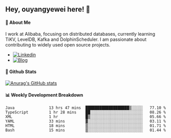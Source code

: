 ## Hey, ouyangyewei here! :wave:

#### :rocket: About Me
I work at Alibaba, focusing on distributed databases, currently learning TiKV, LevelDB, Kafka and DolphinScheduler. I am passionate about contributing to widely used open source projects.

- [![Linkedin](https://img.shields.io/badge/LinkedIn-ouyangyewei-blue)](https://www.linkedin.com/in/ouyangyewei/)
- [![Blog](https://img.shields.io/badge/Blog-yeweiouyang-orange)](https://blog.csdn.net/yeweiouyang)

#### :star2: Github Stats
[![Anurag's GitHub stats](https://github-readme-stats.vercel.app/api?username=ouyangyewei&show_icons=true&cache_seconds=3600&theme=tokyonight)](https://github.com/anuraghazra/github-readme-stats)

#### :bar_chart: Weekly Development Breakdown
<!--START_SECTION:waka-->

```text
Java               13 hrs 47 mins  ███████████████████▒░░░░░   77.10 %
TypeScript         1 hr 28 mins    ██░░░░░░░░░░░░░░░░░░░░░░░   08.26 %
XML                1 hr            █▒░░░░░░░░░░░░░░░░░░░░░░░   05.66 %
YAML               33 mins         ▓░░░░░░░░░░░░░░░░░░░░░░░░   03.11 %
HTML               18 mins         ▒░░░░░░░░░░░░░░░░░░░░░░░░   01.71 %
Bash               15 mins         ▒░░░░░░░░░░░░░░░░░░░░░░░░   01.44 %
```

<!--END_SECTION:waka-->
